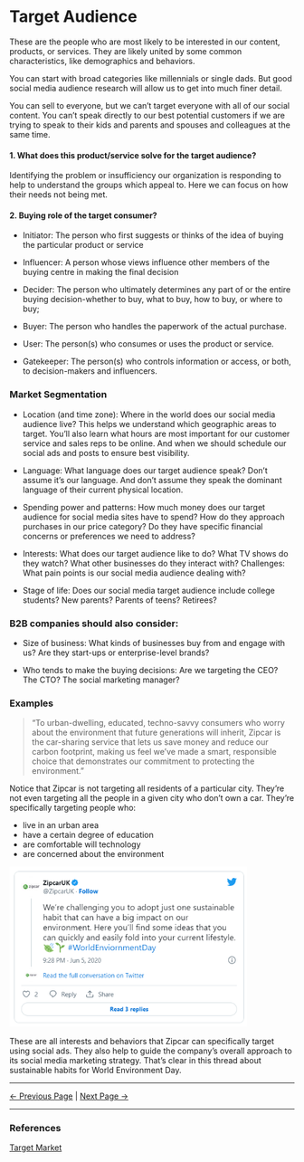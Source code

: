 ﻿# Target Audience

These are the people who are most likely to be interested in our content, products, or services. They are likely united by some common characteristics, like demographics and behaviors.

You can start with broad categories like millennials or single dads. But good social media audience research will allow us to get into much finer detail.

You can sell to everyone, but we can’t target everyone with all of our social content. You can’t speak directly to our best potential customers if we are trying to speak to their kids and parents and spouses and colleagues at the same time.

#### 1. What does this product/service solve for the target audience?

Identifying the problem or insufficiency our organization is responding to help to understand the groups which appeal to. Here we can focus on how their needs not being met.

#### 2. Buying role of the target consumer?

-   Initiator: The person who first suggests or thinks of the idea of buying the particular product or service

*   Influencer: A person whose views influence other members of the buying centre in making the final decision

*   Decider: The person who ultimately determines any part of or the entire buying decision-whether to buy, what to buy, how to buy, or where to buy;

*   Buyer: The person who handles the paperwork of the actual purchase.

*   User: The person(s) who consumes or uses the product or service.

*   Gatekeeper: The person(s) who controls information or access, or both, to decision-makers and influencers.

### Market Segmentation

-   Location (and time zone): Where in the world does our social media audience live? This helps we understand which geographic areas to target. You’ll also learn what hours are most important for our customer service and sales reps to be online. And when we should schedule our social ads and posts to ensure best visibility.

-   Language: What language does our target audience speak? Don’t assume it’s our language. And don’t assume they speak the dominant language of their current physical location.

-   Spending power and patterns: How much money does our target audience for social media sites have to spend? How do they approach purchases in our price category? Do they have specific financial concerns or preferences we need to address?

-   Interests: What does our target audience like to do? What TV shows do they watch? What other businesses do they interact with?
    Challenges: What pain points is our social media audience dealing with?

-   Stage of life: Does our social media target audience include college students? New parents? Parents of teens? Retirees?

### B2B companies should also consider:

-   Size of business: What kinds of businesses buy from and engage with us? Are they start-ups or enterprise-level brands?

-   Who tends to make the buying decisions: Are we targeting the CEO? The CTO? The social marketing manager?

### Examples

> “To urban-dwelling, educated, techno-savvy consumers who worry about the environment that future generations will inherit, Zipcar is the car-sharing service that lets us save money and reduce our carbon footprint, making us feel we’ve made a smart, responsible choice that demonstrates our commitment to protecting the environment.”

Notice that Zipcar is not targeting all residents of a particular city. They’re not even targeting all the people in a given city who don’t own a car. They’re specifically targeting people who:

-   live in an urban area
-   have a certain degree of education
-   are comfortable will technology
-   are concerned about the environment

<img src="../assets/images/audience-zipcar.png" width="420"/>

These are all interests and behaviors that Zipcar can specifically target using social ads. They also help to guide the company’s overall approach to its social media marketing strategy. That’s clear in this thread about sustainable habits for World Environment Day.

<hr/>

[<- Previous Page](./identity.md)
|
[Next Page ->](./differentiation.md)

<hr/>

### References

[Target Market](https://blog.hootsuite.com/target-market/)
